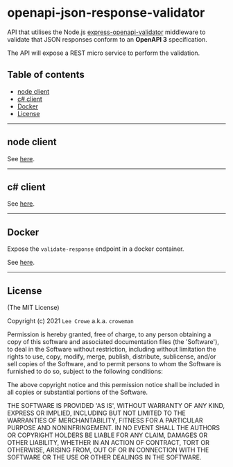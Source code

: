 # openapi-json-response-validator

API that utilises the Node.js [express-openapi-validator](#https://www.npmjs.com/package/express-openapi-validator) middleware to validate that JSON responses conform to an **OpenAPI 3** specification.

The API will expose a REST micro service to perform the validation.

## Table of contents

- [node client](#nodeclient)
- [c# client](#csharpclient)
- [Docker](#docker)
- [License](#license)

---

## node client<a name="nodeclient"></a>

See <a href="./node">here<a/>.

---

## c# client<a name="csharpclient"></a>

See <a href="./csharp">here<a/>.

---

## Docker<a name="docker"></a>

Expose the `validate-response` endpoint in a docker container.

See <a href="./docker">here<a/>.

---

## License<a name="license"></a>

(The MIT License)

Copyright (c) 2021 `Lee Crowe` a.k.a. `croweman`

Permission is hereby granted, free of charge, to any person obtaining a copy of this software and associated documentation files (the 'Software'), to deal in the Software without restriction, including without limitation the rights to use, copy, modify, merge, publish, distribute, sublicense, and/or sell copies of the Software, and to permit persons to whom the Software is furnished to do so, subject to the following conditions:

The above copyright notice and this permission notice shall be included in all copies or substantial portions of the Software.

THE SOFTWARE IS PROVIDED 'AS IS', WITHOUT WARRANTY OF ANY KIND, EXPRESS OR IMPLIED, INCLUDING BUT NOT LIMITED TO THE WARRANTIES OF MERCHANTABILITY, FITNESS FOR A PARTICULAR PURPOSE AND NONINFRINGEMENT. IN NO EVENT SHALL THE AUTHORS OR COPYRIGHT HOLDERS BE LIABLE FOR ANY CLAIM, DAMAGES OR OTHER LIABILITY, WHETHER IN AN ACTION OF CONTRACT, TORT OR OTHERWISE, ARISING FROM, OUT OF OR IN CONNECTION WITH THE SOFTWARE OR THE USE OR OTHER DEALINGS IN THE SOFTWARE.


